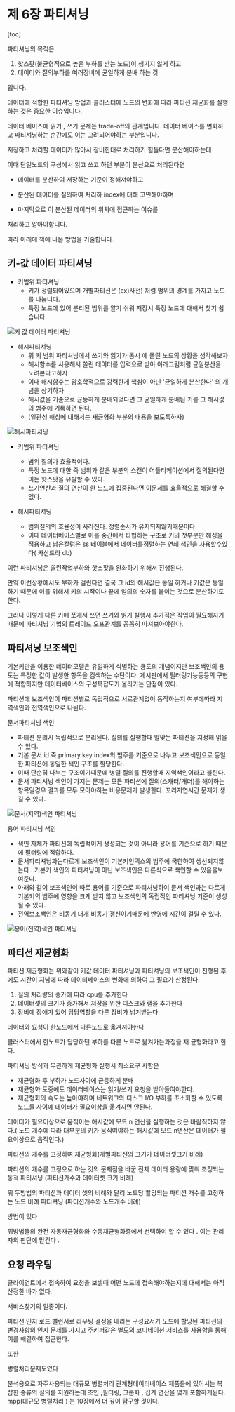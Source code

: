 # 제 6장 파티셔닝 

[toc]

파티셔닝의 목적은

1. 핫스팟(불균형적으로 높은 부하를 받는 노드)이 생기지 않게 하고 
2. 데이터와 질의부하를 여러장비에 균일하게 분배 하는 것

입니다. 

데이터에 적합한 파티셔닝 방법과 클러스터에 노드의 변화에 따라 파티션 재균화를 실행하는 것은 중요한 이슈입니다.

데이터 베이스에 읽기 , 쓰기 문제는 trade-off의 관계입니다. 데이터 베이스를 변화하고 파티셔닝하는 순간에도 이는 고려되어야하는 부분입니다. 

저장하고 처리할 데이터가 많아서 장비한대로 처리하기 힘들다면 분산해야하는데 

이때 단일노드의 구성에서 읽고 쓰고 하던 부분이 분산으로 처리된다면 

- 데이터를 분산하여 저장하는 기준이 정해져야하고 

- 분산된 데이터를 질의하여 처리하 index에 대해 고민해야하며 

- 마지막으로 이 분산된 데이터의 위치에 접근하는 이슈를 

처리하고 알아야합니다. 

따라 아래에 책에 나온 방법을 기술합니다. 


## 키-값 데이터 파티셔닝 
 

- 키범위 파티셔닝 
  - 키가 정렬되어있으며  개별파티션은 (ex)사전) 처럼 범위의 경계를 가지고 노드를 나눕니다. 
  - 특정 노드에 있어 분리된 범위를 알기 쉬워 저장시 특정 노드에 대해서 찾기 쉽습니다. 

![키 값 데이터 파티셔닝](https://i.imgur.com/tn4v1Tu.png)



- 해시파티셔닝
  -  위 키 범위 파티셔닝에서 쓰기와 읽기가 동시 에 몰린 노드의 상황을 생각해보자 
  -  해시함수를 사용해서 쏠린 데이터를 입력으로 받아 아래그림처럼 균일분산을 노려본다고하자 
  -  이때 해시함수는 암호학적으로 강력한게 핵심이 아닌 '균일하게 분산한다' 의 개념을 상기하자 
  -  해시값을 기준으로 균등하게 분배되었다면 그 균일하게 분배된 키를 그 해시값의 범주에 기록하면 된다. 
  -  (일관성 해싱에 대해서는 재균형화 부분의 내용을 보도록하자)

![해시파티셔닝 ](https://i.imgur.com/LtzTpUL.png)


- 키범위 파티셔닝 
  - 범위 질의가  효율적이다. 
  - 특정 노드에 대한 즉 범위가 같은 부분의 스캔이 어플리케이션에서 질의된다면 이는 핫스팟을 유발할 수 있다. 
  - 쓰기연산과 질의 연산이 한 노드에 집중된다면 이문제를 효율적으로 해결할 수 없다. 



- 해시파티셔닝 
  - 범위질의의 효율성이 사라진다. 정렬순서가 유지되지않기때문이다
  - 이때 데이터베이스별로 이를 중간에서 타협하는 구조로 키의 첫부분만 해싱을 적용하고 남은칼럼은 ss 테이블에서 데이터를정렬하는 연쇄 색인을 사용할수있다( 카산드라 db)



이런 파티셔닝은 쏠린작업부하와 핫스팟을 완화하기 위해서 진행된다. 

만약 이런상황에서도 부하가 걸린다면 결국 그 id의 해시값은 동일 하거나 키값은 동일하기 때문에 이를 위해서 키의 시작이나 끝에 임의의 숫자를 붙이는 것으로 분산하기도한다. 

그러나 이렇게 다른 키에 쪼개서 쓰면 쓰기와 읽기 실행시 추가적은 작업이 필요해지기 때문에 파티셔닝 기법의 트레이드 오프관계를 꼼꼼히 따져보아야한다. 

## 파티셔닝 보조색인

기본키만을 이용한 데이터모델은 유일하게 식별하는 용도의 개념이지만 보조색인의 용도는 특정한 값이 발생한 항목을 검색하는 수단이다.  게시판에서 필러링기능등등의 구현에 적합하지만 데이터베이스의 구성복잡도가 올라가는 단점이 있다. 

 파티션에 보조색인이 파티션별로 독립적으로 서로관계없이 동작하는지 여부에따라 지역색인과 전역색인으로 나뉜다. 

문서파티셔닝 색인 

- 파티션 분리시 독립적으로 분리된다. 질의를 실행할때 알맞는 파티션을 지정해 읽을 수 있다.
- 기본 문서 id 즉 primary key index의 범주를 기준으로 나누고 보조색인으로 동일한 파티션에 동일한 색인 구조를 할당한다. 
- 이때 단순히 나누는 구조이기때문에 병렬 질의를 진행할때 지역색인이라고 불린다. 
- 문서 파티셔닝 색인이 가지는 문제는 모든 파티션에 질의(스캐터/개더)를 해야하는 항목일경우 결과를 모두 모아야하는 비용문제가 발생한다. 꼬리지연시간 문제가 생길 수 있다. 

![문서(지역)색인 파티셔닝 ](https://i.imgur.com/sxUIVgG.png)



용어 파티셔닝 색인 

- 색인 자체가 파티션에 독립적이게 생성되는 것이 아니라 용어를 기준으로 하기 때문에 필터링에 적합하다.
- 문서파티셔닝과는다르게 보조색인이 기본키인덱스의 범주에 국한하여 생선되지않는다 . 기본키 색인의 파티셔닝이 아닌 보조색인은 다른식으로 색인할 수 있음을보여준다. 
- 아래와 같이 보조색인이 따로 용어를 기준으로 파티셔닝하여 문서 색인과는 다르게 기본키의 범주에 영향을 크게 받지 않고 보조색인의 독립적인 파티셔닝 기준이 생성될 수 있다. 
- 전역보조색인은 비동기 대개 비동기 갱신이기때문에 반영에 시간이 걸릴 수 있다. 

![용어(전역)색인 파티셔닝](https://i.imgur.com/CSqnU9S.png)

## 파티션 재균형화 

파티션 재균형화는 위와같이 키값 데이터 파티셔닝과 파티셔닝의 보조색인이 진행된 후에도 시간이 지남에 따라 데이터베이스의 변화에 의하여 그 필요가 산정된다. 

1. 질의 처리량의 증가에 따라 cpu를 추가한다
2. 데이터셋의 크기가 증가해서 저장을 위한 디스크와 램을 추가한다
3. 장비에 장애가 있어 담당역할을 다른 장비가 넘겨받는다 

데이터와 요청이 한노드에서 다른노드로 옮겨져야한다 

클러스터에서 한노드가 담당하던 부하를 다른 노드로 옮겨가는과정을  재 균형화라고 한다.



파티셔닝 방식과 무관하게 재균형화 실행시 최소요구 사항은 

- 재균형화 후  부하가 노드사이에 균등하게 분배
- 재균형화 도중에도 데이터베이스는 읽기/쓰기 요청을 받아들여야한다.
- 재균형화의 속도는 높아야하며 네트워크와 디스크 I/O 부하를 초소화할 수 있도록 노드들 사이에 데이터가 필요이상을 옮겨지면 안된다. 

데이터가 필요이상으로 움직이는  해시값에 모드 n 연산을 실행하는 것은 바람직하지 않다.( 노드 개수에 따라 대부분의 키가 움직여야하는 해시값에 모드 n연산은 데이터가 필요이상으로 움직인다.)



파티션의 개수를 고정하여 재균형화(개별파티션의 크기가 데이터셋크기 비례)

파티션의 개수를 고정으로 하는 것의 문제점을 바꾼 전체 데이터 용량에 맞춰 조정되는 동적 파티셔닝 (파티션개수와 데이터셋 크기 비례)

위 두방법의 파티션과 데이터 셋의 비례와 달리 노드당 할당되는 파티션 개수를 고정하는 노드 비례 파티셔닝 (파티션개수와 노드개수 비례)

방법이 있다 

 

위방법들의 완전 자동재균형화와 수동재균형화중에서 선택하여 할 수 있다 . 이는 관리자의 판단에 맏긴다 .

## 요청 라우팅

클라이언트에서 접속하여 요청을 보낼때 어떤 노드에 접속해야하는지에 대해서는 아직 산정한 바가 없다. 

서비스찾기의 일종이다. 

파티션 인지 로드 밸런서로 라우팅 결정을 내리는 구성요서가 노드에 할당된 파티션의 변경사항의 인지 문제를 가지고 주키퍼같은 별도의 코디네이션 서비스를 사용함을 통해 이를 해결하여 접근한다. 

또한 

병렬처리문제도있다 

분석용으로 자주사용되는 대규모 병렬처리 관계형데이터베이스 제품들에 있어서는 복잡한 종류의 질의를 지원하는데 조인 ,필터링, 그룹화 , 집계 연산을 몇개 포함하게된다. mpp(대규모 병렬처리 ) 는 10장에서 더 깊이 탐구할 것이다. 



